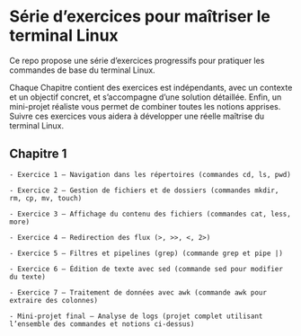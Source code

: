 # Série d’exercices pour maîtriser le terminal Linux
Ce repo propose une série d’exercices progressifs pour pratiquer les commandes de base du terminal Linux.

Chaque Chapitre contient des exercices est indépendants, avec un contexte et un objectif concret, et s’accompagne d’une solution détaillée. Enfin, un mini-projet réaliste vous permet de combiner toutes les notions apprises. Suivre ces exercices vous aidera à développer une réelle maîtrise du terminal Linux.

## Chapitre 1 
	- Exercice 1 – Navigation dans les répertoires (commandes cd, ls, pwd)

	- Exercice 2 – Gestion de fichiers et de dossiers (commandes mkdir, rm, cp, mv, touch)

	- Exercice 3 – Affichage du contenu des fichiers (commandes cat, less, more)

	- Exercice 4 – Redirection des flux (>, >>, <, 2>)

	- Exercice 5 – Filtres et pipelines (grep) (commande grep et pipe |)

	- Exercice 6 – Édition de texte avec sed (commande sed pour modifier du texte)

	- Exercice 7 – Traitement de données avec awk (commande awk pour extraire des colonnes)

	- Mini-projet final – Analyse de logs (projet complet utilisant l’ensemble des commandes et notions ci-dessus)
